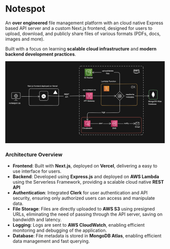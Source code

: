 # Notespot

An **over engineered** file management platform with an cloud native Express based API server and a custom Next.js frontend, designed for users to upload, download, and publicly share files of various formats (PDFs, docs, images and more).

Built with a focus on learning **scalable cloud infrastructure** and **modern backend development practices**.

<picture>
  <source media="(prefers-color-scheme: dark)" srcset="sys-arch-dark-mode.png">
  <source media="(prefers-color-scheme: light)" srcset="sys-arch-light-mode.png">
  <img alt="Fallback image description" src="sys-arch-dark-mode.png">
</picture>

### **Architecture Overview**

- **Frontend**: Built with **Next.js**, deployed on **Vercel**, delivering a easy to use interface for users.
- **Backend**: Developed using **Express.js** and deployed on **AWS Lambda** using the Serverless Framework, providing a scalable cloud native **REST API**
- **Authentication**: Integrated **Clerk** for user authentication and API security, ensuring only authorized users can access and manipulate data.
- **File Storage**: Files are directly uploaded to **AWS S3** using presigned URLs, eliminating the need of passing through the API server, saving on bandwidth and latency.
- **Logging**: Logs are sent to **AWS CloudWatch**, enabling efficient monitoring and debugging of the application.
- **Database**: File metadata is stored in **MongoDB Atlas**, enabling efficient data management and fast querying.
